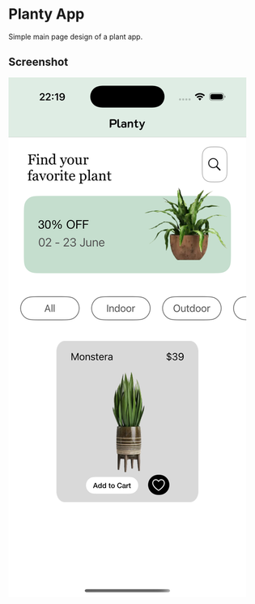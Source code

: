 # Planty App

Simple main page design of a plant app.

## Screenshot

![](Screenshots/simulator.png)
